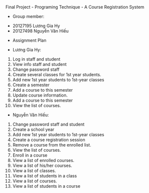 Final Project - Programing Technique - A Course Registration System
+ Group member: 
- 20127195 Lương Gia Hy
- 20127498 Nguyễn Văn Hiếu
+ Assignment Plan
- Lương Gia Hy:
1. Log in staff and student
2. View info staff and student
3. Change password staff
4. Create several classes for 1st year students.
5. Add new 1st year students to 1st-year classes
6. Create a semester
7. Add a course to this semester
8. Update course information.
9. Add a course to this semester
10. View the list of courses.

- Nguyễn Văn Hiếu:
1. Change password staff and student
2. Create a school year
3. Add new 1st year students to 1st-year classes
4. Create a course registration session
5. Remove a course from the enrolled list.
6. View the list of courses.
7. Enroll in a course
8. View a list of enrolled courses.
9. View a list of his/her courses.
10. View a list of classes.
11. View a list of students in a class 
12. View a list of courses.
13. View a list of students in a course
